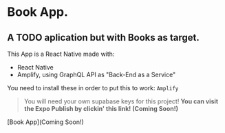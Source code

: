 # Book App.

## A TODO aplication but with Books as target.

This App is a React Native made with:
- React Native
- Amplify, using GraphQL API as "Back-End as a Service"

You need to install these in order to put this to work:
`Amplify`
> You will need your own supabase keys for this project!
__You can visit the Expo Publish by clickin' this link! (Coming Soon!)__

[Book App](Coming Soon!)
